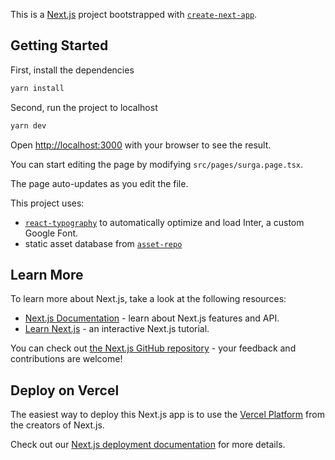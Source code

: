 This is a [Next.js](https://nextjs.org/) project bootstrapped with [`create-next-app`](https://github.com/vercel/next.js/tree/canary/packages/create-next-app).

## Getting Started

First, install the dependencies

```bash
yarn install
```

Second, run the project to localhost

```bash
yarn dev
```

Open [http://localhost:3000](http://localhost:3000) with your browser to see the result.

You can start editing the page by modifying `src/pages/surga.page.tsx`. 

The page auto-updates as you edit the file.

This project uses: 
- [`react-typography`](https://mui.com/material-ui/react-typography/) to automatically optimize and load Inter, a custom Google Font.
- static asset database from [`asset-repo`](https://github.com/Trelel129/asset)

## Learn More

To learn more about Next.js, take a look at the following resources:

- [Next.js Documentation](https://nextjs.org/docs) - learn about Next.js features and API.
- [Learn Next.js](https://nextjs.org/learn) - an interactive Next.js tutorial.

You can check out [the Next.js GitHub repository](https://github.com/vercel/next.js/) - your feedback and contributions are welcome!

## Deploy on Vercel

The easiest way to deploy this Next.js app is to use the [Vercel Platform](https://vercel.com/new?utm_medium=default-template&filter=next.js&utm_source=create-next-app&utm_campaign=create-next-app-readme) from the creators of Next.js.

Check out our [Next.js deployment documentation](https://nextjs.org/docs/deployment) for more details.
